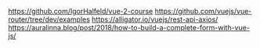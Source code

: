 https://github.com/IgorHalfeld/vue-2-course
https://github.com/vuejs/vue-router/tree/dev/examples
https://alligator.io/vuejs/rest-api-axios/
https://auralinna.blog/post/2018/how-to-build-a-complete-form-with-vue-js/
